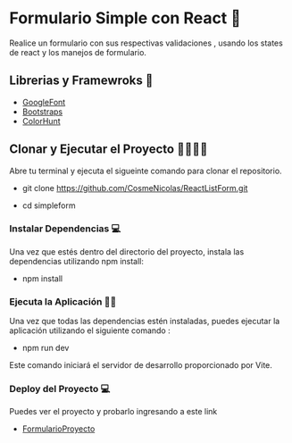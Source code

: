 # Formulario Simple con React 💙

Realice un formulario con sus respectivas validaciones , usando los states de react y los manejos de formulario.


## Librerias y Framewroks 🎨

- [GoogleFont](https://fonts.google.com/)
- [Bootstraps](https://react-bootstrap.github.io/) 
- [ColorHunt](https://colorhunt.co/palette/1d2b537e2553ff004dfaef5d)

## Clonar y Ejecutar el Proyecto 👨‍💻👨‍💻

Abre tu terminal y ejecuta el sigueinte comando para clonar el repositorio.

- git clone https://github.com/CosmeNicolas/ReactListForm.git

- cd simpleform



### Instalar Dependencias 💻

Una vez que estés dentro del directorio del proyecto, instala las dependencias utilizando npm install:

- npm install


### Ejecuta la Aplicación 👨‍💻

Una vez que todas las dependencias estén instaladas, puedes ejecutar la aplicación utilizando el siguiente comando :

- npm run dev 

Este comando iniciará el servidor de desarrollo proporcionado por Vite.



### Deploy del Proyecto 💻

Puedes ver el proyecto y probarlo ingresando a este link
- [FormularioProyecto](https://react-form-simple.netlify.app/)